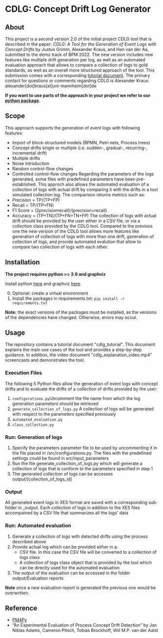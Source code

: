 CDLG: Concept Drift Log Generator
====

About
---
This project is a second version 2.0 of the initial project CDLG tool that is described in the paper: _CDLG: A Tool for the Generation of Event Logs with Concept Drifts_ by Justus Grimm, Alexander Kraus, and Han van der Aa, submitted to the demo track of BPM 2022. The new version includes new features like multiple drift generation per log, as well as an automated evaluation approach that allows to compare a collection of logs to gold standards, as well as an overall more structured approach of the tool.
This submission comes with a corresponding [tutorial document](https://github.com/akprojectshub/cdlg_tool_dev/cdlg_tutorial.pdf).
The primary contact for questions or comments regarding CDLG is Alexander Kraus: alexander[dot]kraus[at]uni-mannheim[dot]de 

**If you want to use parts of the approach in your project we refer to our [python package](https://github.com/akprojectshub/cdlg_tool_dev).**

Scope
---
This approach supports the generation of event logs with following features:
* Import of block-structured models (BPMN, Petri nets, Process trees)
* Concept drifts single or multiple (i.e. sudden-, gradual-, recurring-, incremental drift)
* Multiple drifts
* Noise introduction
* Random control-flow changes
* Controlled control-flow changes
Regarding the parameters of the logs generated, some files with predefined parameters have been pre-established. 
This approch also allows the automated evaluation of a collection of logs with actual drift by comparing it with the drifts in a tool simulated collection log. The comparison returns metrics such as:
* Precision = TP/(TP+FP)
* Recall = TP/(TP+FN)
* F1 Score = (2*precision*recall)/(precision+recall)
* Accuracy  = (TP+TN)/(TP+FN+TN+FP)
The collection of logs with actual drift should be provided by the user either in a CSV file, or via a collection class provided by the CDLG tool. Compared to the previous one the new version of the CDLG tool allows more features like generation of collection of logs with more than one drift, generation of collection of logs, and provide automated evalution that allow to compare two collection of logs with each other. 


Installation
---
**The project requires python >= 3.9 and graphviz**

Install python [here](https://www.python.org/downloads/) and graphviz [here](https://graphviz.org/download/).

0. Optional: create a virtual environment 
1. Install the packages in requirements.txt: <code>pip install -r requirements.txt</code>

**Note:** the exact versions of the packages must be installed, as the versions of the dependencies have changed.
Otherwise, errors may occur.


Usage
---
The repository contains a tutorial document "cdlg_tutorial". This document explains the main use cases of the tool and provides a step-by-step guidance. In addition, the video document "cdlg_explanation_video.mp4" screencasts and demonstrates the tool.

### Execution Files ###

The following 5 Python files allow the generation of event logs with concept drifts and to evaluate the drifts of a collection of drifts provided by the user:
1. <code>configurations.py</code>Uncomment the file name from which the log generation parameters should be retrieved
2. <code>generate_collection_of_logs.py</code> A collection of logs will be generated with respect to the parameters specified previously
4. <code>automated_evaluation.py</code> 
5. <code>class_collection.py</code> 


### Run: Generation of logs ###
1. Specify the parameters parameter file to be used by uncommenting it in the file placed in /src/configurations.py. The files with the predefined settings could be found in src/input_parameters
2. Run the file generate_collection_of_logs.py which will generate a collection of logs that is conform to the parameters specified in step 1
3. The generated collection of logs can be accesses output/[collection_of_logs_id]


### Output ###
All generated event logs in XES format are saved with a corresponding sub-folder in _output.
Each collection of logs in addition to the XES files accompained by a CSV file that summarizes all the logs' data


### Run: Automated evaluation ###
1. Generate a collection of logs with detected drifts using the process described above
2. Provide actual log which can be provided either in a: 
    * CSV file. In this case the CSV file will be converted to a collection of logs class 
    * A collection of logs class object that is provided by the tool which can be directly used for the automated evaluation 
3. The output of the evaluation can be accessed in the folder output/Evaluation reports


**Note** once a new evaluation report is generated the previous one would be overwritten.




Reference
---
* [PM4Py](https://pm4py.fit.fraunhofer.de)
* “An Experimental Evaluation of Process Concept Drift Detection” by Jan Niklas Adams, Cameron Pitsch, Tobias Brockhoff, Will M.P. van der Aalst
